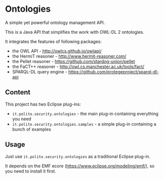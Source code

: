 # Ontologies

A simple yet powerful ontology management API.

This is a Java API that simplifies the work with OWL-DL 2 ontologies.

It integrates the features of following packages:

* the OWL API - http://owlcs.github.io/owlapi/
* the HermiT reasoner - http://www.hermit-reasoner.com/
* the Pellet reasoner - https://github.com/stardog-union/pellet
* the FaCT++ reasoner - http://owl.cs.manchester.ac.uk/tools/fact/
* SPARQL-DL query engine - https://github.com/protegeproject/sparql-dl-api

## Content

This project has two Eclipse plug-ins:

* `it.polito.security.ontologies` - the main plug-in containing everything you need
* `it.polito.security.ontologies.samples` - a simple plug-in containing a bunch of examples

## Usage

Just use `it.polito.security.ontologies` as a traditional Eclipse plug-in.

It depends on the EMF ecore (https://www.eclipse.org/modeling/emf/), so you need to install it first.
